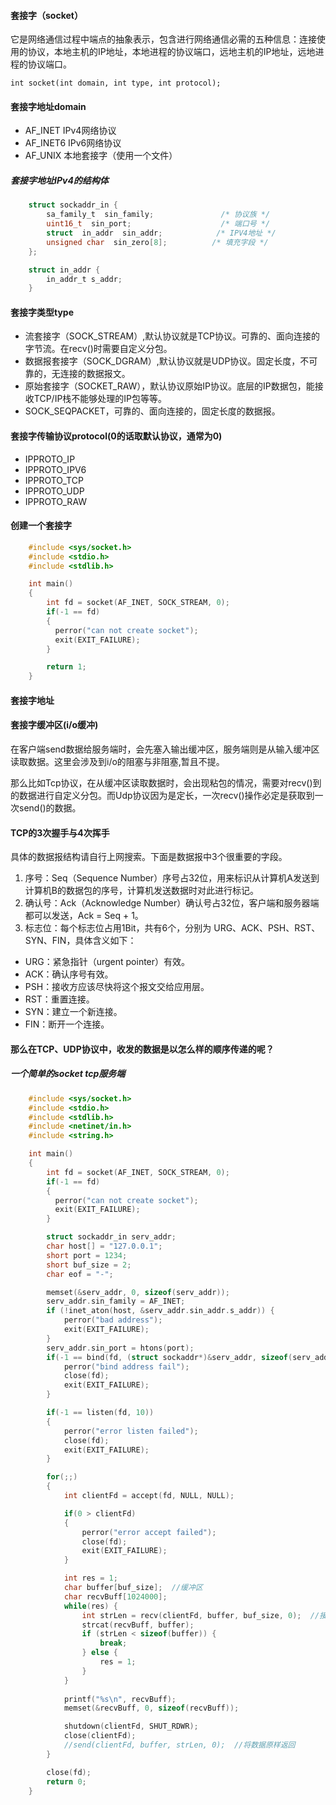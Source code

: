 #### 套接字（socket）
它是网络通信过程中端点的抽象表示，包含进行网络通信必需的五种信息：连接使用的协议，本地主机的IP地址，本地进程的协议端口，远地主机的IP地址，远地进程的协议端口。

    int socket(int domain, int type, int protocol);

#### 套接字地址domain
- AF_INET IPv4网络协议
- AF_INET6 IPv6网络协议
- AF_UNIX 本地套接字（使用一个文件）

##### 套接字地址IPv4的结构体

```c
    struct sockaddr_in {
        sa_family_t  sin_family;               /* 协议族 */
        uint16_t  sin_port;                    /* 端口号 */
        struct  in_addr  sin_addr;            /* IPV4地址 */
        unsigned char  sin_zero[8];          /* 填充字段 */
    };

    struct in_addr {
        in_addr_t s_addr;
    }

```
#### 套接字类型type
- 流套接字（SOCK_STREAM）,默认协议就是TCP协议。可靠的、面向连接的字节流。在recv()时需要自定义分包。
- 数据报套接字（SOCK_DGRAM）,默认协议就是UDP协议。固定长度，不可靠的，无连接的数据报文。
- 原始套接字（SOCKET_RAW），默认协议原始IP协议。底层的IP数据包，能接收TCP/IP栈不能够处理的IP包等等。
- SOCK_SEQPACKET，可靠的、面向连接的，固定长度的数据报。

#### 套接字传输协议protocol(0的话取默认协议，通常为0)
- IPPROTO_IP
- IPPROTO_IPV6
- IPPROTO_TCP
- IPPROTO_UDP
- IPPROTO_RAW

#### 创建一个套接字

```c 
    #include <sys/socket.h>
    #include <stdio.h>
    #include <stdlib.h>

    int main()
    {
        int fd = socket(AF_INET, SOCK_STREAM, 0);
        if(-1 == fd)
        {
          perror("can not create socket");
          exit(EXIT_FAILURE);
        }

        return 1;
    }

```

#### 套接字地址

#### 套接字缓冲区(i/o缓冲)
在客户端send数据给服务端时，会先塞入输出缓冲区，服务端则是从输入缓冲区读取数据。这里会涉及到i/o的阻塞与非阻塞,暂且不提。

那么比如Tcp协议，在从缓冲区读取数据时，会出现粘包的情况，需要对recv()到的数据进行自定义分包。而Udp协议因为是定长，一次recv()操作必定是获取到一次send()的数据。

#### TCP的3次握手与4次挥手
具体的数据报结构请自行上网搜索。下面是数据报中3个很重要的字段。
1) 序号：Seq（Sequence Number）序号占32位，用来标识从计算机A发送到计算机B的数据包的序号，计算机发送数据时对此进行标记。
2) 确认号：Ack（Acknowledge Number）确认号占32位，客户端和服务器端都可以发送，Ack = Seq + 1。
3) 标志位：每个标志位占用1Bit，共有6个，分别为 URG、ACK、PSH、RST、SYN、FIN，具体含义如下：
- URG：紧急指针（urgent pointer）有效。
- ACK：确认序号有效。
- PSH：接收方应该尽快将这个报文交给应用层。
- RST：重置连接。
- SYN：建立一个新连接。
- FIN：断开一个连接。

#### 那么在TCP、UDP协议中，收发的数据是以怎么样的顺序传递的呢？


##### 一个简单的socket tcp服务端

```c 
    #include <sys/socket.h>
    #include <stdio.h>
    #include <stdlib.h>
    #include <netinet/in.h>
    #include <string.h>

    int main()
    {
        int fd = socket(AF_INET, SOCK_STREAM, 0);
        if(-1 == fd)
        {
          perror("can not create socket");
          exit(EXIT_FAILURE);
        }

        struct sockaddr_in serv_addr;
        char host[] = "127.0.0.1";
        short port = 1234;
        short buf_size = 2;
        char eof = "-";

        memset(&serv_addr, 0, sizeof(serv_addr));
        serv_addr.sin_family = AF_INET;
        if (!inet_aton(host, &serv_addr.sin_addr.s_addr)) {
            perror("bad address");
            exit(EXIT_FAILURE);
        }
        serv_addr.sin_port = htons(port);
        if(-1 == bind(fd, (struct sockaddr*)&serv_addr, sizeof(serv_addr))) {
            perror("bind address fail");
            close(fd);
            exit(EXIT_FAILURE);
        }

        if(-1 == listen(fd, 10))
        {
            perror("error listen failed");
            close(fd);
            exit(EXIT_FAILURE);
        }

        for(;;)
        {
            int clientFd = accept(fd, NULL, NULL);

            if(0 > clientFd)
            {
                perror("error accept failed");
                close(fd);
                exit(EXIT_FAILURE);
            }

            int res = 1;
            char buffer[buf_size];  //缓冲区
            char recvBuff[1024000];
            while(res) {
                int strLen = recv(clientFd, buffer, buf_size, 0);  //接收客户端发来的数据
                strcat(recvBuff, buffer);
                if (strLen < sizeof(buffer)) {
                    break;
                } else {
                    res = 1;
                }
            }
            
            printf("%s\n", recvBuff);
            memset(&recvBuff, 0, sizeof(recvBuff));

            shutdown(clientFd, SHUT_RDWR);
            close(clientFd);
            //send(clientFd, buffer, strLen, 0);  //将数据原样返回
        }

        close(fd);
        return 0;
    }

```